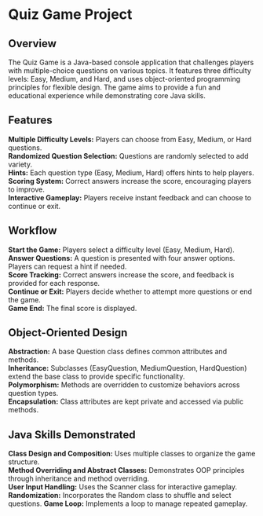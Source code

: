# Quiz Game Project

## Overview
The Quiz Game is a Java-based console application that challenges players with multiple-choice questions on various topics. It features three difficulty levels: Easy, Medium, and Hard, and uses object-oriented programming principles for flexible design. The game aims to provide a fun and educational experience while demonstrating core Java skills.

## Features
**Multiple Difficulty Levels:**   Players can choose from Easy, Medium, or Hard questions.<br>
**Randomized Question Selection:**   Questions are randomly selected to add variety.<br>
**Hints:**   Each question type (Easy, Medium, Hard) offers hints to help players.<br>
**Scoring System:**   Correct answers increase the score, encouraging players to improve.<br>
**Interactive Gameplay:**   Players receive instant feedback and can choose to continue or exit.<br>

## Workflow
**Start the Game:**   Players select a difficulty level (Easy, Medium, Hard).<br>
**Answer Questions:**   A question is presented with four answer options. Players can request a hint if needed.<br>
**Score Tracking:**   Correct answers increase the score, and feedback is provided for each response.<br>
**Continue or Exit:**   Players decide whether to attempt more questions or end the game.<br>
**Game End:**   The final score is displayed.<br>

## Object-Oriented Design
**Abstraction:**   A base Question class defines common attributes and methods.<br>
**Inheritance:**   Subclasses (EasyQuestion, MediumQuestion, HardQuestion) extend the base class to provide specific functionality.<br>
**Polymorphism:**   Methods are overridden to customize behaviors across question types.<br>
**Encapsulation:**   Class attributes are kept private and accessed via public methods.<br>

## Java Skills Demonstrated
**Class Design and Composition:**   Uses multiple classes to organize the game structure.<br>
**Method Overriding and Abstract Classes:**   Demonstrates OOP principles through inheritance and method overriding.<br>
**User Input Handling:**   Uses the Scanner class for interactive gameplay.<br>
**Randomization:**   Incorporates the Random class to shuffle and select questions.
**Game Loop:**   Implements a loop to manage repeated gameplay.
